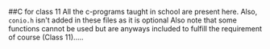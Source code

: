 ##C for class 11
All the c-programs taught in school are present here.
Also, `conio.h` isn't added in these files as it is optional
Also note that some functions cannot be used but are anyways included to fulfill the requirement of course (Class 11).....
